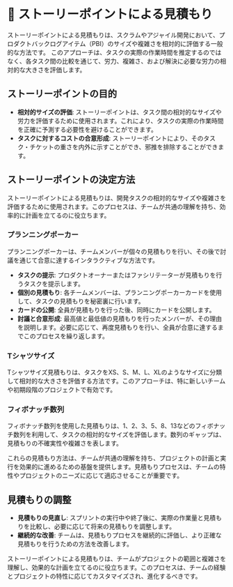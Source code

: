 # 🚧 ストーリーポイントによる見積もり
ストーリーポイントによる見積もりは、スクラムやアジャイル開発において、プロダクトバックログアイテム（PBI）のサイズや複雑さを相対的に評価する一般的な方法です。
このアプローチは、タスクの実際の作業時間を推定するのではなく、各タスク間の比較を通じて、労力、複雑さ、および解決に必要な労力の相対的な大きさを評価します。

## ストーリーポイントの目的

- **相対的サイズの評価**: ストーリーポイントは、タスク間の相対的なサイズや労力を評価するために使用されます。これにより、タスクの実際の作業時間を正確に予測する必要性を避けることができます。
- **タスクに対するコストの合意形成**: ストーリーポイントにより、そのタスク・チケットの重さを内外に示すことができ、邪推を排除することができます。


## ストーリーポイントの決定方法
ストーリーポイントによる見積もりは、開発タスクの相対的なサイズや複雑さを評価するために使用されます。このプロセスは、チームが共通の理解を持ち、効率的に計画を立てるのに役立ちます。

### プランニングポーカー
プランニングポーカーは、チームメンバーが個々の見積もりを行い、その後で討議を通じて合意に達するインタラクティブな方法です。

- **タスクの提示**: プロダクトオーナーまたはファシリテーターが見積もりを行うタスクを提示します。
- **個別の見積もり**: 各チームメンバーは、プランニングポーカーカードを使用して、タスクの見積もりを秘密裏に行います。
- **カードの公開**: 全員が見積もりを行った後、同時にカードを公開します。
- **討議と合意形成**: 最高値と最低値の見積もりを行ったメンバーが、その理由を説明します。必要に応じて、再度見積もりを行い、全員が合意に達するまでこのプロセスを繰り返します。


### Tシャツサイズ
Tシャツサイズ見積もりは、タスクをXS、S、M、L、XLのようなサイズに分類して相対的な大きさを評価する方法です。このアプローチは、特に新しいチームや初期段階のプロジェクトで有効です。

### フィボナッチ数列
フィボナッチ数列を使用した見積もりは、1、2、3、5、8、13などのフィボナッチ数列を利用して、タスクの相対的なサイズを評価します。数列のギャップは、見積もりの不確実性や複雑さを表します。

これらの見積もり方法は、チームが共通の理解を持ち、プロジェクトの計画と実行を効果的に進めるための基盤を提供します。見積もりプロセスは、チームの特性やプロジェクトのニーズに応じて適応させることが重要です。

## 見積もりの調整
- **見積もりの見直し**: スプリントの実行中や終了後に、実際の作業量と見積もりを比較し、必要に応じて将来の見積もりを調整します。
- **継続的な改善**: チームは、見積もりプロセスを継続的に評価し、より正確な見積もりを行うための方法を改善します。

ストーリーポイントによる見積もりは、チームがプロジェクトの範囲と複雑さを理解し、効果的な計画を立てるのに役立ちます。このプロセスは、チームの経験とプロジェクトの特性に応じてカスタマイズされ、進化するべきです。



<!-- TODO: 図解できればいいな -->